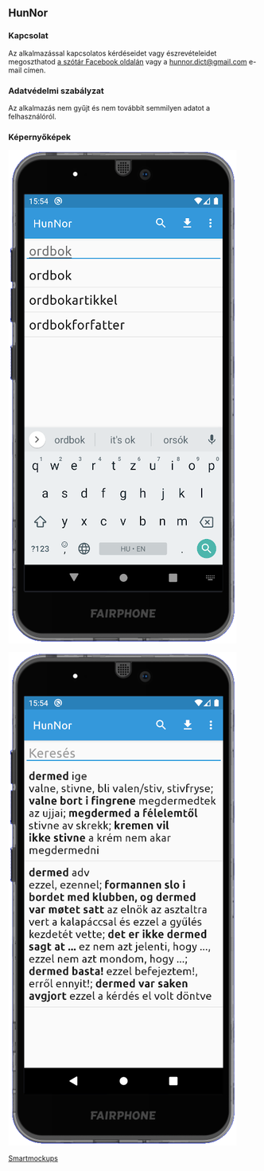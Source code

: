 ## HunNor

### Kapcsolat

Az alkalmazással kapcsolatos kérdéseidet vagy észrevételeidet megoszthatod [a szótár Facebook oldalán](https://www.facebook.com/HunNor.Dict) vagy a hunnor.dict@gmail.com e-mail címen.

### Adatvédelmi szabályzat

Az alkalmazás nem gyűjt és nem továbbít semmilyen adatot a felhasználóról.

### Képernyőképek

![Keresés](fp3-activity-words.png "Keresés")

![Szócikkek](fp3-activity-entries.png "Szócikkek")

[Smartmockups](https://smartmockups.com/)
